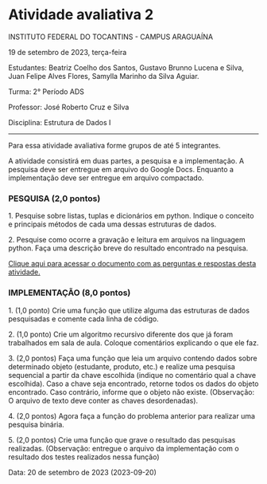 # Atividade avaliativa 2

<p>INSTITUTO FEDERAL DO TOCANTINS - CAMPUS ARAGUAÍNA</p>
<p>19 de setembro de 2023, terça-feira</p>
<p>Estudantes: Beatriz Coelho dos Santos, Gustavo Brunno Lucena e Silva, Juan Felipe Alves Flores, Samylla Marinho da Silva Aguiar.</p>
<p>Turma: 2° Período ADS</p>
<p>Professor: José Roberto Cruz e Silva</p>
<p>Disciplina: Estrutura de Dados I</p>

<hr></hr>

<p>
Para essa atividade avaliativa forme grupos de até 5 integrantes.
</p>

<p>
A atividade consistirá em duas partes, a pesquisa e a implementação. A pesquisa deve ser entregue em arquivo do Google Docs. Enquanto a implementação deve ser entregue em arquivo compactado.
</p>

### PESQUISA (2,0 pontos)
<p>
1. Pesquise sobre listas, tuplas e dicionários em python. Indique o conceito e principais métodos de cada uma dessas estruturas de dados.
</p>

<p>
2. Pesquise como ocorre a gravação e leitura em arquivos na linguagem python. Faça uma descrição breve do resultado encontrado na pesquisa.
</p>

[Clique aqui para acessar o documento com as perguntas e respostas desta atividade.](https://docs.google.com/document/d/1Ak_UZE2gLey7OJPe6VeZRW9h2FCHlzz_-9QKvmBVKLQ/edit?usp=sharing)

### IMPLEMENTAÇÃO (8,0 pontos)

<p>
1. (1,0 ponto) Crie uma função que utilize alguma das estruturas de dados pesquisadas e comente cada linha de código.
</p>

<p>
2. (1,0 ponto) Crie um algoritmo recursivo diferente dos que já foram trabalhados em sala de aula. Coloque comentários explicando o que ele faz.
</p>

<p>
3. (2,0 pontos) Faça uma função que leia um arquivo contendo dados sobre determinado objeto (estudante, produto, etc.) e realize uma pesquisa sequencial a partir da chave escolhida (indique no comentário qual a chave escolhida). Caso a chave seja encontrado, retorne todos os dados do objeto encontrado. Caso contrário, informe que o objeto não existe. (Observação: O arquivo de texto deve conter as chaves desordenadas).
</p>

<p>
4. (2,0 pontos) Agora faça a função do problema anterior para realizar uma pesquisa binária.
</p>

<p>
5. (2,0 pontos) Crie uma função que grave o resultado das pesquisas realizadas. (Observação: entregue o arquivo da implementação com o resultado dos testes realizados nessa função)
</p>

<p>Data: 20 de setembro de 2023 (2023-09-20)<p>
